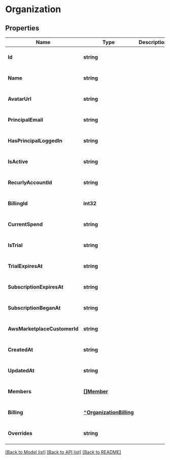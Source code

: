 # Organization

## Properties
Name | Type | Description | Notes
------------ | ------------- | ------------- | -------------
**Id** | **string** |  | [optional] [default to null]
**Name** | **string** |  | [optional] [default to null]
**AvatarUrl** | **string** |  | [optional] [default to null]
**PrincipalEmail** | **string** |  | [optional] [default to null]
**HasPrincipalLoggedIn** | **string** |  | [optional] [default to null]
**IsActive** | **string** |  | [optional] [default to null]
**RecurlyAccountId** | **string** |  | [optional] [default to null]
**BillingId** | **int32** |  | [optional] [default to null]
**CurrentSpend** | **string** |  | [optional] [default to null]
**IsTrial** | **string** |  | [optional] [default to null]
**TrialExpiresAt** | **string** |  | [optional] [default to null]
**SubscriptionExpiresAt** | **string** |  | [optional] [default to null]
**SubscriptionBeganAt** | **string** |  | [optional] [default to null]
**AwsMarketplaceCustomerId** | **string** |  | [optional] [default to null]
**CreatedAt** | **string** |  | [optional] [default to null]
**UpdatedAt** | **string** |  | [optional] [default to null]
**Members** | [**[]Member**](Member.md) |  | [optional] [default to null]
**Billing** | [***OrganizationBilling**](Organization_billing.md) |  | [optional] [default to null]
**Overrides** | **string** |  | [optional] [default to null]

[[Back to Model list]](../README.md#documentation-for-models) [[Back to API list]](../README.md#documentation-for-api-endpoints) [[Back to README]](../README.md)


